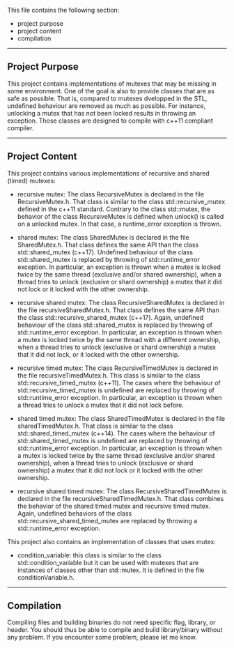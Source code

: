 This file contains the following section:
- project purpose
- project content
- compilation
---------------------------------------------
Project Purpose
---------------------------------------------
This project contains implementations of mutexes that may be missing in some environment. One of the goal is also to provide classes that are as safe as possible. That is, compared to mutexes dvelopped in the STL, undefined behaviour are removed as much as possible. For instance, unlocking a mutex that has not been locked results in throwing an exception.
Those classes are designed to compile with c++11 compliant compiler.

---------------------------------------------
Project Content
---------------------------------------------

This project contains various implementations of recursive and shared (timed) mutexes:

- recursive mutex: The class RecursiveMutex is declared in the file RecursiveMutex.h. That class is similar to the class std::recursive_mutex defined in the c++11 standard. Contrary to the class std::mutex, the behavior of the class RecursiveMutex is defined when unlock() is called on a unlocked mutex. In that case, a runtime_error exception is thrown. 

- shared mutex: The class SharedMutex is declared in the file SharedMutex.h. That class defines the same API than the class std::shared_mutex (c++17). Undefined behaviour of the class std::shared_mutex is replaced by throwing of std::runtime_error exception. In particular, an exception is thrown when a mutex is locked twice by the same thread (exclusive and/or shared ownership), when a thread tries to unlock (exclusive or shard ownership) a mutex that it did not lock or it locked with the other ownership.

- recursive shared mutex: The class RecursiveSharedMutex is declared in the file recursiveSharedMutex.h. That class defines the same API than the class std::recursive_shared_mutex (c++17). Again, undefined behaviour of the class std::shared_mutex is replaced by throwing of std::runtime_error exception. In particular, an exception is thrown when a mutex is locked twice by the same thread with a different ownership, when a thread tries to unlock (exclusive or shard ownership) a mutex that it did not lock, or it locked with the other ownership.

- recursive timed mutex: The class RecursiveTimedMutex is declared in the file recursiveTimedMutex.h. This class is similar to the class std::recursive_timed_mutex (c++11). The cases where the behaviour of std::recursive_timed_mutex is undefined are replaced by throwing of std::runtime_error exception. In particular, an exception is thrown when a thread tries to unlock a mutex that it did not lock before.

- shared timed mutex: The class SharedTimedMutex is declared in the file sharedTimedMutex.h. That class is similar to the class std::shared_timed_mutex (c++14). The cases where the behaviour of std::shared_timed_mutex is undefined are replaced by throwing of std::runtime_error exception. In particular, an exception is thrown when a mutex is locked twice by the same thread (exclusive and/or shared ownership), when a thread tries to unlock (exclusive or shard ownership) a mutex that it did not lock or it locked with the other ownership. 

- recursive shared timed mutex: The class RecursiveSharedTimedMutex is declared in the file recursiveSharedTimedMutex.h. That class combines the behavior of the shared timed mutex and recursive timed mutex. Again, undefined behaviors of the class std::recursive_shared_timed_mutex are replaced by throwing a std::runtime_error exception. 


This project also contains an implementation of classes that uses mutex:

- condition_variable: this class is similar to the class std::condition_variable but it can be used with mutexes that are instances of classes other than std::mutex. It is defined in the file conditionVariable.h.

---------------------------------------------
Compilation
---------------------------------------------

Compiling files and building binaries do not need specific flag, library, or header. You should thus be able to compile and build library/binary without any problem. If you encounter some problem, please let me know.  
